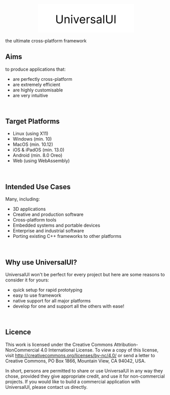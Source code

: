 <p align="center">
  <img src="Media/UUI-Logo-Wide.png" width="300" title="uUI Logo">
</p>

the ultimate cross-platform framework

<h2>Aims</h2>

to produce applications that:

- are perfectly cross-platform
- are extremely efficient
- are highly customisable
- are very intuitive

<br>

<h2>Target Platforms</h2>

- Linux (using X11)
- Windows (min. 10)
- MacOS (min. 10.12)
- iOS & iPadOS (min. 13.0)
- Android (min. 8.0 Oreo)
- Web (using WebAssembly)

<br>

<h2>Intended Use Cases</h2>

Many, including:

- 3D applications
- Creative and production software
- Cross-platform tools
- Embedded systems and portable devices
- Enterprise and industrial software
- Porting existing C++ frameworks to other platforms

<br>

<h2>Why use UniversalUI?</h2>

UniversalUI won't be perfect for every project but here are some reasons to consider it for yours:

- quick setup for rapid prototyping
- easy to use framework
- native support for all major platforms
- develop for one and support all the others with ease!

<br>

<h2>Licence</h2>

This work is licensed under the Creative Commons Attribution-NonCommercial 4.0 International License. To view a copy of this license, visit http://creativecommons.org/licenses/by-nc/4.0/ or send a letter to Creative Commons, PO Box 1866, Mountain View, CA 94042, USA.

In short, persons are permitted to share or use UniversalUI in any way they chose, provided they give appropriate credit, and use it for non-commercial projects. If you would like to build a commercial application with UniversalUI, please contact us directly.
